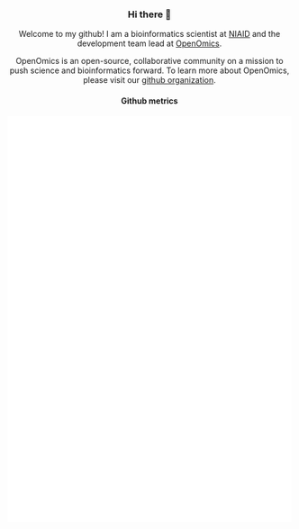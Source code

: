 <div align="center">
    <h3>Hi there 👋</h3>
    <p>
        Welcome to my github! I am a bioinformatics scientist at <a href="https://www.niaid.nih.gov/research/research-technologies-branch-integrated-data-sciences">NIAID</a> and the development team lead at <a href="https://github.com/openomic">OpenOmics</a>. 
    </p>
    <p>
        OpenOmics is an open-source, collaborative community on a mission to push science and bioinformatics forward. To learn more about OpenOmics, please visit our <a href="https://github.com/OpenOmics">github organization</a>.
    </p>
    <h4>Github metrics</h4>
    <a href="https://metrics.lecoq.io/insights/skchronicles">
        <img src="github-metrics.svg" alt="metrics">
    </a>
</div>

